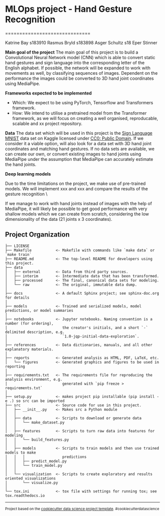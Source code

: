 # MLOps project - Hand Gesture Recognition
==============================

Katrine Bay s183910
Rasmus Bryld s183898
Asger Schultz s18
Eper Stinner


__Main goal of the project__
The main goal of this project is to build a Convolutional Neural Network model (CNN) which is able to convert static hand gestures and sign language into the corresponding letter of the English alphabet. If possible, the network will be expanded to work with movements as well, by classifying sequences of images. Dependent on the performance the images could be converted to 3D hand joint coordinates using MediaPipe.


__Frameworks expected to be implemented__
- Which: We expect to be using PyTorch, Tensorflow and Transformers framework.
- How: We intend to utilise a pretrained model from the Transformer framework, as we will focus on creating a well organised, reproducable, scalable and xx project repository.

__Data__
The data set which will be used in this project is the [Sign Language MNIST](https://www.kaggle.com/datasets/datamunge/sign-language-mnist) data set on Kaggle licensed under [CC0: Public Domain](https://creativecommons.org/publicdomain/zero/1.0/). If we consider it a viable option, will also look for a data set with 3D hand joint coordinates and matching hand gestures. If no data sets are available, we can create our own, or convert existing images to hand joints using MediaPipe under the assumption that MediaPipe can accurately estimate the hand joints.


__Deep learning models__

Due to the time limitations on the project, we make use of pre-trained models. We will implement xxx and xxx and compare the results of the gesture recognition
\\

If we manage to work with hand joints instead of images with the help of MediaPipe, it will likely be possible to get good performance with very shallow models which we can create from scratch, considering the low dimensionality of the data (21 joints x 3 coordinates).





Project Organization
------------

    ├── LICENSE
    ├── Makefile           <- Makefile with commands like `make data` or `make train`
    ├── README.md          <- The top-level README for developers using this project.
    ├── data
    │   ├── external       <- Data from third party sources.
    │   ├── interim        <- Intermediate data that has been transformed.
    │   ├── processed      <- The final, canonical data sets for modeling.
    │   └── raw            <- The original, immutable data dump.
    │
    ├── docs               <- A default Sphinx project; see sphinx-doc.org for details
    │
    ├── models             <- Trained and serialized models, model predictions, or model summaries
    │
    ├── notebooks          <- Jupyter notebooks. Naming convention is a number (for ordering),
    │                         the creator's initials, and a short `-` delimited description, e.g.
    │                         `1.0-jqp-initial-data-exploration`.
    │
    ├── references         <- Data dictionaries, manuals, and all other explanatory materials.
    │
    ├── reports            <- Generated analysis as HTML, PDF, LaTeX, etc.
    │   └── figures        <- Generated graphics and figures to be used in reporting
    │
    ├── requirements.txt   <- The requirements file for reproducing the analysis environment, e.g.
    │                         generated with `pip freeze > requirements.txt`
    │
    ├── setup.py           <- makes project pip installable (pip install -e .) so src can be imported
    ├── src                <- Source code for use in this project.
    │   ├── __init__.py    <- Makes src a Python module
    │   │
    │   ├── data           <- Scripts to download or generate data
    │   │   └── make_dataset.py
    │   │
    │   ├── features       <- Scripts to turn raw data into features for modeling
    │   │   └── build_features.py
    │   │
    │   ├── models         <- Scripts to train models and then use trained models to make
    │   │   │                 predictions
    │   │   ├── predict_model.py
    │   │   └── train_model.py
    │   │
    │   └── visualization  <- Scripts to create exploratory and results oriented visualizations
    │       └── visualize.py
    │
    └── tox.ini            <- tox file with settings for running tox; see tox.readthedocs.io


--------

<p><small>Project based on the <a target="_blank" href="https://drivendata.github.io/cookiecutter-data-science/">cookiecutter data science project template</a>. #cookiecutterdatascience</small></p>
